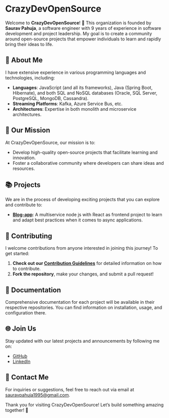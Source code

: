 # CrazyDevOpenSource

Welcome to **CrazyDevOpenSource**! 🚀 This organization is founded by **Saurav Pahuja**, a software engineer with 9 years of experience in software development and project leadership. My goal is to create a community around open-source projects that empower individuals to learn and rapidly bring their ideas to life.

## 🌟 About Me
I have extensive experience in various programming languages and technologies, including:
- **Languages**: JavaScript (and all its frameworks), Java (Spring Boot, Hibernate), and both SQL and NoSQL databases (Oracle, SQL Server, PostgreSQL, MongoDB, Cassandra).
- **Streaming Platforms**: Kafka, Azure Service Bus, etc.
- **Architectures**: Expertise in both monolith and microservice architectures.

## 🚀 Our Mission
At CrazyDevOpenSource, our mission is to:
- Develop high-quality open-source projects that facilitate learning and innovation.
- Foster a collaborative community where developers can share ideas and resources.

## 📚 Projects
We are in the process of developing exciting projects that you can explore and contribute to:

- **[Blog-app](https://github.com/CrazyDevOpenSource/blog-app)**: A multiservice node js with React as frontend project to learn and adapt best practices when it comes to async applications.

## 🤝 Contributing
I welcome contributions from anyone interested in joining this journey! To get started:
1. **Check out our [Contribution Guidelines](https://opensource.guide/how-to-contribute/)** for detailed information on how to contribute.
2. **Fork the repository**, make your changes, and submit a pull request!

## 📝 Documentation
Comprehensive documentation for each project will be available in their respective repositories. You can find information on installation, usage, and configuration there.

## 🌐 Join Us
Stay updated with our latest projects and announcements by following me on:
- [GitHub](https://github.com/CrazyDevOpenSource)
- [LinkedIn](https://www.linkedin.com/in/saurav-pahuja/)

## 📧 Contact Me
For inquiries or suggestions, feel free to reach out via email at [sauravpahuja1995@gmail.com](mailto:sauravpahuja1995@gmail.com).

Thank you for visiting CrazyDevOpenSource! Let’s build something amazing together! 🎉
